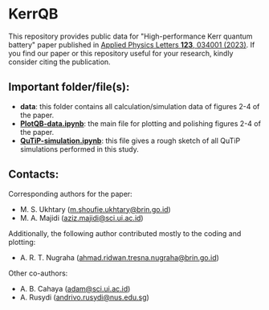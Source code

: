 # KerrQB

This repository provides public data for "High-performance Kerr
quantum battery" paper published in [Applied Physics Letters <b>123</b>, 034001 (2023)](https://doi.org/10.1063/5.0156618). If
you find our paper or this repository useful for your research, kindly
consider citing the publication.

## Important folder/file(s):
- **data**: this folder contains all calculation/simulation data of figures 2-4 of the paper.
- **[PlotQB-data.ipynb](https://nbviewer.org/github/artnugraha/KerrQB/blob/main/PlotQB-Data.ipynb)**:  the main file for plotting and polishing figures 2-4 of the paper.
- **[QuTiP-simulation.ipynb](https://nbviewer.org/github/artnugraha/KerrQB/blob/main/QuTiP-simulation.ipynb)**: this file gives a rough sketch of all QuTiP simulations performed in this study.

## Contacts:

Corresponding authors for the paper:
- M. S. Ukhtary (m.shoufie.ukhtary@brin.go.id)
- M. A. Majidi (aziz.majidi@sci.ui.ac.id)

Additionally, the following author contributed mostly to the coding and plotting:
- A. R. T. Nugraha (ahmad.ridwan.tresna.nugraha@brin.go.id)

Other co-authors:
- A. B. Cahaya (adam@sci.ui.ac.id)
- A. Rusydi (andrivo.rusydi@nus.edu.sg)
